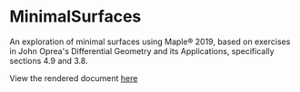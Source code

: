 # MinimalSurfaces
An exploration of minimal surfaces using Maple® 2019, based on exercises in John Oprea's Differential Geometry and its Applications, specifically sections 4.9 and 3.8.

View the rendered document [here](https://htmlpreview.github.io/?https://github.com/ehalbertsma/MinimalSurfaces/blob/master/Maple%20Minimal%20Surfaces1.html)
